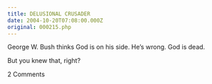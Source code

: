 ```yaml
---
title: DELUSIONAL CRUSADER
date: 2004-10-20T07:08:00.000Z
original: 000215.php
---
```


George W. Bush thinks God is on his side. He’s wrong. God is dead.

But you knew that, right?

<span class="commentheader">2 Comments</span>

<!--


<div class="commentdivider">
<span class="commentauthorbox">Posted by <a href="mailto&#58;mel_belle&#64;mac&#46;com">Donsbach</a></span>
<span class="commentdatebox">Friday, October 29, 2004</span>
<span class="commenttimebox">10:48 PM</span>
</div>
<div class="commentbody"><a href="http://webster.commnet.edu/apa/index.htm">http://webster.commnet.edu/apa/index.htm</a></div>
<div class="commentdivider">
<span class="commentauthorbox">Posted by <a href="mailto&#58;styron&#64;nternet&#46;net">Thom Styron</a></span>
<span class="commentdatebox">Monday, November 29, 2004</span>
<span class="commenttimebox"> 8:31 PM</span>
</div>
<div class="commentbody">A thought provoking question! Even your name sake Blaise Pascal posed this question, then wrote “The Wager”. I suppose Blaise was much smarter than you, so I will accept his answer to the question. I hope and pray that you will seek the enlightenment of much smarter thinkers. </div> -->
